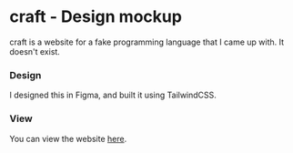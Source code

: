 # craft - Design mockup

craft is a website for a fake programming language that I came up with. It doesn't exist.

### Design
I designed this in Figma, and built it using TailwindCSS.

### View
You can view the website [here](https://craft-mockup.netlify.app/).
